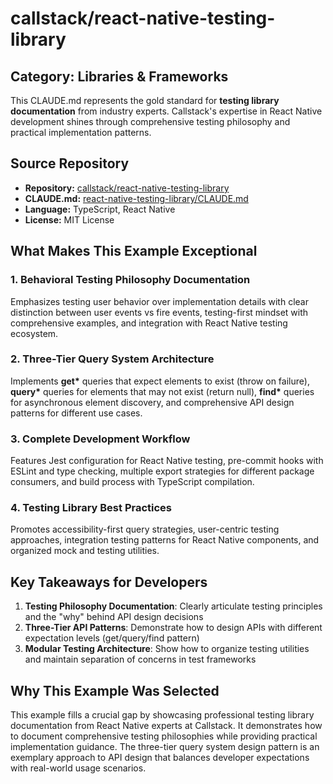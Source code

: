# callstack/react-native-testing-library

## Category: Libraries & Frameworks

This CLAUDE.md represents the gold standard for **testing library documentation** from industry experts. Callstack's expertise in React Native development shines through comprehensive testing philosophy and practical implementation patterns.

## Source Repository
- **Repository:** [callstack/react-native-testing-library](https://github.com/callstack/react-native-testing-library)
- **CLAUDE.md:** [react-native-testing-library/CLAUDE.md](https://github.com/callstack/react-native-testing-library/blob/main/CLAUDE.md)
- **Language:** TypeScript, React Native
- **License:** MIT License

## What Makes This Example Exceptional

### 1. Behavioral Testing Philosophy Documentation
Emphasizes testing user behavior over implementation details with clear distinction between user events vs fire events, testing-first mindset with comprehensive examples, and integration with React Native testing ecosystem.

### 2. Three-Tier Query System Architecture
Implements **get\*** queries that expect elements to exist (throw on failure), **query\*** queries for elements that may not exist (return null), **find\*** queries for asynchronous element discovery, and comprehensive API design patterns for different use cases.

### 3. Complete Development Workflow
Features Jest configuration for React Native testing, pre-commit hooks with ESLint and type checking, multiple export strategies for different package consumers, and build process with TypeScript compilation.

### 4. Testing Library Best Practices
Promotes accessibility-first query strategies, user-centric testing approaches, integration testing patterns for React Native components, and organized mock and testing utilities.

## Key Takeaways for Developers

1. **Testing Philosophy Documentation**: Clearly articulate testing principles and the "why" behind API design decisions
2. **Three-Tier API Patterns**: Demonstrate how to design APIs with different expectation levels (get/query/find pattern)
3. **Modular Testing Architecture**: Show how to organize testing utilities and maintain separation of concerns in test frameworks

## Why This Example Was Selected

This example fills a crucial gap by showcasing professional testing library documentation from React Native experts at Callstack. It demonstrates how to document comprehensive testing philosophies while providing practical implementation guidance. The three-tier query system design pattern is an exemplary approach to API design that balances developer expectations with real-world usage scenarios.
